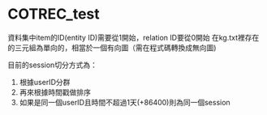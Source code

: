 # COTREC_test

資料集中item的ID(entity ID)需要從1開始，relation ID要從0開始
在kg.txt裡存在的三元組為單向的，相當於一個有向圖（需在程式碼轉換成無向圖)

目前的session切分方式為：
1. 根據userID分群
2. 再來根據時間戳做排序
3. 如果是同一個userID且時間不超過1天(+86400)則為同一個session
